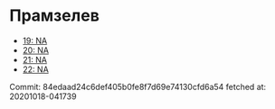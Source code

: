 # Прамзелев
- [19: NA](19.md)
- [20: NA](20.md)
- [21: NA](21.md)
- [22: NA](22.md)

Commit: 84edaad24c6def405b0fe8f7d69e74130cfd6a54
 fetched at: 20201018-041739
